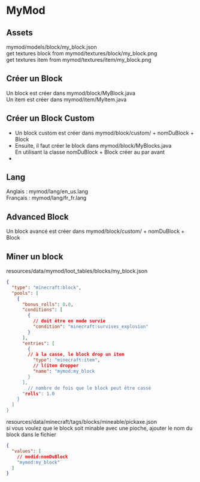 # MyMod

## Assets
mymod/models/block/my_block.json <br>
get textures block from mymod/textures/block/my_block.png <br>
get textures item from mymod/textures/item/my_block.png <br>

## Créer un Block
Un block est créer dans mymod/block/MyBlock.java <br>
Un item est créer dans mymod/item/MyItem.java <br>

## Créer un Block Custom
- Un block custom est créer dans mymod/block/custom/ + nomDuBlock + Block <br>
- Ensuite, il faut créer le block dans mymod/block/MyBlocks.java <br>
  En utilisant la classe nomDuBlock + Block créer au par avant
- 
## Lang
Anglais : mymod/lang/en_us.lang <br>
Français : mymod/lang/fr_fr.lang <br>

## Advanced Block
Un block avancé est créer dans mymod/block/custom/ + nomDuBlock + Block <br>

## Miner un block
resources/data/mymod/loot_tables/blocks/my_block.json <br>
```json
{
  "type": "minecraft:block",
  "pools": [
    {
      "bonus_rolls": 0.0,
      "conditions": [
        {
          // doit être en mode survie
          "condition": "minecraft:survives_explosion"
        }
      ],
      "entries": [
        {
        // à la casse, le block drop un item
          "type": "minecraft:item",
          // l(item dropper
          "name": "mymod:my_block
        }
      ],
        // nombre de fois que le block peut être cassé
      "rolls": 1.0
    }
  ]
}
```

resources/data/minecraft/tags/blocks/mineable/pickaxe.json <br>
si vous voulez que le block soit minable avec une pioche, ajouter le nom du block dans le fichier <br>
```json
{
  "values": [
    // modid:nomDuBlock
    "mymod:my_block"
  ]
}
```
